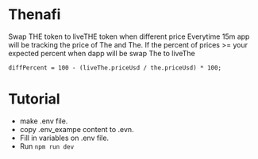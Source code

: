# Thenafi
Swap THE token to liveTHE token when different price
Everytime 15m app will be tracking the price of The and The. If the percent of prices >= your expected percent when dapp will be swap The to liveThe
```
diffPercent = 100 - (liveThe.priceUsd / the.priceUsd) * 100;
```


# Tutorial
- make .env file.
- copy .env_exampe content to .evn.
- Fill in variables on .env file.
- Run `npm run dev`
